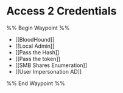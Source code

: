 # Access 2 Credentials

%% Begin Waypoint %%
- [[BloodHound]]
- [[Local Admin]]
- [[Pass the Hash]]
- [[Pass the token]]
- [[SMB Shares Enumeration]]
- [[User Impersonation AD]]

%% End Waypoint %%

